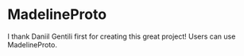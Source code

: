 # MadelineProto
I thank Daniil Gentili first for creating this great project! Users can use MadelineProto.
